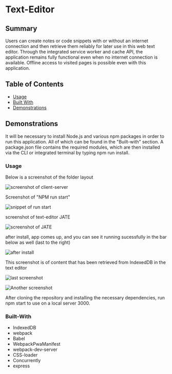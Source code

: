 # Text-Editor

## Summary

Users can create notes or code snippets with or without an internet connection and then retrieve them reliably for later use in this web text editor. Through the integrated service worker and cache API, the application remains fully functional even when no internet connection is available. Offline access to visited pages is possible even with this application.

## Table of Contents

- [Usage](#Usage)
- [Built With](#Built-With)
- [Demonstrations](#Demonstrations)

## Demonstrations

It will be necessary to install Node.js and various npm packages in order to run this application. All of which can be found in the "Built-with" section.
A package.json file contains the required modules, which are then installed via the CLI or integrated terminal by typing npm run install.

### Usage

Below is a screenshot of the folder layout


![screenshot of client-server](https://user-images.githubusercontent.com/105595889/194714709-f4d82b5c-a9f5-4e11-a51b-29fda45065ba.png)


Screenshot of "NPM run start"

![snippet of run start](https://user-images.githubusercontent.com/105595889/194714775-effa277c-6d61-475c-8aa7-5f8473d0a511.png)

screenshot of text-editor JATE

![screenshot of JATE](https://user-images.githubusercontent.com/105595889/194715275-4aa7d106-0df6-42ba-9a09-4eaf8cf457f4.png)

after install, app comes up, and you can see it running sucessfully in the bar below as well (last to the right) 

![after install](https://user-images.githubusercontent.com/105595889/194716585-e0f9b32f-952e-4cb0-a4ee-69c12c0986cc.png)

This screenshot is of content that has been retrieved from IndexedDB in the text editor

![last screenshot](https://user-images.githubusercontent.com/105595889/194729955-ef62cae6-aeaf-4a82-b1ca-7afab2ff7e0e.png)


![Another screenshot](https://user-images.githubusercontent.com/105595889/194730086-964d1fb5-01bf-4e0b-848a-81a9c5bda5f2.png)






After cloning the repository and installing the necessary dependencies, run npm start to use on a local server 3000.


### Built-With

  * IndexedDB
  * webpack
  * Babel
  * WebpackPwaManifest
  * webpack-dev-server
  * CSS-loader
  * Concurrently
  * express
